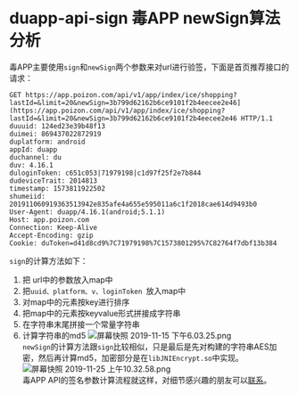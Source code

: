 # duapp-api-sign 毒APP newSign算法分析
毒APP主要使用`sign`和`newSign`两个参数来对url进行验签，下面是首页推荐接口的请求：
```
GET https://app.poizon.com/api/v1/app/index/ice/shopping?lastId=&limit=20&newSign=3b799d62162b6ce9101f2b4eecee2e46](https://app.poizon.com/api/v1/app/index/ice/shopping?lastId=&limit=20&newSign=3b799d62162b6ce9101f2b4eecee2e46 HTTP/1.1
duuuid: 124ed23e39b48f13
duimei: 869437022872919
duplatform: android
appId: duapp
duchannel: du
duv: 4.16.1
duloginToken: c651c053|71979198|c1d97f25f2e7b844
dudeviceTrait: 2014813
timestamp: 1573811922502
shumeiid: 201911060919363513942e835afe4a655e595011a6c1f2018cae614d9493b0
User-Agent: duapp/4.16.1(android;5.1.1)
Host: app.poizon.com
Connection: Keep-Alive
Accept-Encoding: gzip
Cookie: duToken=d41d8cd9%7C71979198%7C1573801295%7C82764f7dbf13b384
```
`sign`的计算方法如下：  
1. 把 url中的参数放入map中
2. 把`uuid、platform、v、loginToken `放入map中
3. 对map中的元素按key进行排序
4. 把map中的元素按keyvalue形式拼接成字符串
5. 在字符串末尾拼接一个常量字符串
6. 计算字符串的md5
![屏幕快照 2019-11-15 下午6.03.25.png](https://imgconvert.csdnimg.cn/aHR0cHM6Ly91cGxvYWQtaW1hZ2VzLmppYW5zaHUuaW8vdXBsb2FkX2ltYWdlcy8xNDc3NDk5Mi1kODg4ZDJjZGU5MjkyOTJiLnBuZw?x-oss-process=image/format,png)  
`newSign`的计算方法跟`sign`比较相似，只是最后是先对构建的字符串AES加密，然后再计算md5，加密部分是在`libJNIEncrypt.so`中实现。
![屏幕快照 2019-11-25 上午10.32.58.png](https://imgconvert.csdnimg.cn/aHR0cHM6Ly91cGxvYWQtaW1hZ2VzLmppYW5zaHUuaW8vdXBsb2FkX2ltYWdlcy8xNDc3NDk5Mi1iNTliMzUzMzAwMTM1Njg3LnBuZw?x-oss-process=image/format,png)     
毒APP API的签名参数计算流程就这样，对细节感兴趣的朋友可以[联系](http://47.105.95.219)。
